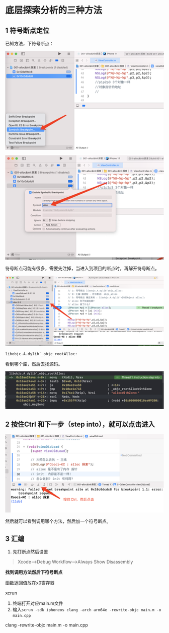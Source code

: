 # 底层探索分析的三种方法

## 1 符号断点定位

已知方法，下符号断点：

![image-20210729134404698](00.assets/image-20210729134404698.png)

![image-20210729134501672](00.assets/image-20210729134501672.png)

符号断点可能有很多，需要先注掉，当进入到项目的断点时，再解开符号断点。

![image-20210729134749801](00.assets/image-20210729134749801.png)

```
libobjc.A.dylib`_objc_rootAlloc:
```

看到哪个库，然后去找源码。

![image-20210729004112476](00.assets/image-20210729004112476.png)

## 2 按住Ctrl 和下一步（step into），就可以点击进入

![image-20210729135443231](00.assets/image-20210729135443231.png)

然后就可以看到调用哪个方法，然后加一个符号断点。

## 3 汇编

1. 先打断点然后设置

>Xcode-->Debug Workflow-->Always Show Disassembly

**找到调用方法然后下符号断点**

函数返回值放在x0寄存器

xcrun

1. 终端打开对应main.m文件
2. 输入`scrun -sdk iphoneos clang -arch arm64e -rewrite-objc main.m -o main.cpp`

clang -rewrite-objc main.m -o main.cpp





















